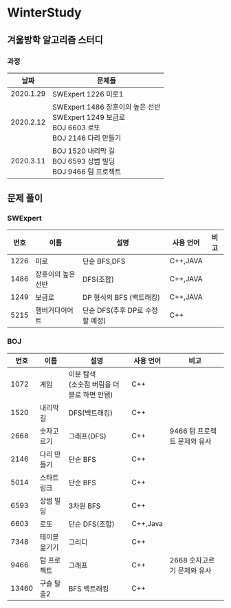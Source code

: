# WinterStudy

## 겨울방학 알고리즘 스터디

### 과정
|날짜|문제들|
|----|----|
|2020.1.29|SWExpert 1226 미로1 |
|2020.2.12|SWExpert 1486 장훈이의 높은 선반 <br>SWExpert 1249 보급로 <br>BOJ 6603 로또 <br>BOJ 2146 다리 만들기|
|2020.3.11|BOJ 1520 내리막 길 <br> BOJ 6593 상범 빌딩<br>BOJ 9466 텀 프로젝트|

## 문제 풀이

### SWExpert
|번호|이름|설명|사용 언어|비고|
|----|----|----|--------|--------|
|1226|미로|단순 BFS,DFS|C++,JAVA||
|1486|장훈이의 높은선반|DFS(조합)|C++,JAVA||
|1249|보급로|DP 형식의 BFS (백트래킹)|C++,JAVA||
|5215|햄버거다이어트|단순 DFS(추후 DP로 수정할 예정)|C++||

### BOJ

|번호|이름|설명|사용 언어|비고|
|----|----|----|--------|--------|
|1072|게임|이분 탐색 <br>(소숫점 버림을 더블로 하면 안됌)|C++||
|1520|내리막 길|DFS(백트래킹)|C++||
|2668|숫자고르기|그래프(DFS)|C++|9466 텀 프로젝트 문제와 유사|
|2146|다리 만들기|단순 BFS|C++||
|5014|스타트링크|단순 BFS|C++||
|6593|상범 빌딩|3차원 BFS|C++||
|6603|로또|단순 DFS(조합)|C++,Java||
|7348|테이블 옮기기|그리디|C++||
|9466|텀 프로젝트|그래프|C++|2668 숫자고르기 문제와 유사|
|13460|구슬 탈출2|BFS 백트래킹| C++||